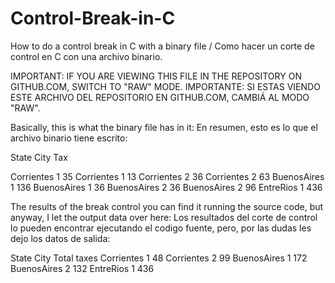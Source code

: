 # Control-Break-in-C
How to do a control break in C with a binary file / Como hacer un corte de control en C con una archivo binario.

IMPORTANT: IF YOU ARE VIEWING THIS FILE IN THE REPOSITORY ON GITHUB.COM, SWITCH TO "RAW" MODE.
IMPORTANTE: SI ESTAS VIENDO ESTE ARCHIVO DEL REPOSITORIO EN GITHUB.COM, CAMBIÁ AL MODO "RAW".

Basically, this is what the binary file has in it:
En resumen, esto es lo que el archivo binario tiene escrito:

State             City             Tax

Corrientes        1                35
Corrientes        1                13
Corrientes        2                36
Corrientes        2                63
BuenosAires       1                136
BuenosAires       1                36
BuenosAires       2                36
BuenosAires       2                96
EntreRios         1                436

The results of the break control you can find it running the source code, but anyway, I let the output data over here:
Los resultados del corte de control lo pueden encontrar ejecutando el codigo fuente, pero, por las dudas les dejo los datos de salida:

State             City             Total taxes
Corrientes        1                48
Corrientes        2                99
BuenosAires       1                172
BuenosAires       2                132
EntreRios         1                436
